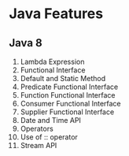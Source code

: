 # Java Features

## Java 8

1. Lambda Expression 
2. Functional Interface
3. Default and Static Method
4. Predicate Functional Interface
5. Function Functional Interface
6. Consumer Functional Interface
7. Supplier Functional Interface
8. Date and Time API
9. Operators
10. Use of :: operator
11. Stream API

